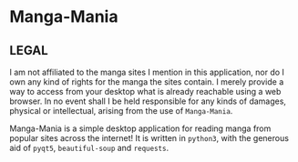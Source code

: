 # Manga-Mania

## LEGAL
I am not affiliated to the manga sites I mention in this application, nor do I own any kind of rights for the manga the sites contain. I merely provide a way to access from your desktop what is already reachable using a web browser. In no event shall I be held responsible for any kinds of damages, physical or intellectual, arising from the use of `Manga-Mania`.

Manga-Mania is a simple desktop application for reading manga from popular sites across the internet! It is written in `python3`, with the generous aid of `pyqt5`, `beautiful-soup` and `requests`.
